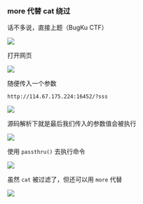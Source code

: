 ### more 代替 cat 绕过

话不多说，直接上题（BugKu CTF）

![](https://pic1.imgdb.cn/item/67e2303b0ba3d5a1d7e307f6.png)

打开网页

![](https://pic1.imgdb.cn/item/67e230a90ba3d5a1d7e3080f.png)

随便传入一个参数

```
http://114.67.175.224:16452/?sss
```

![](https://pic1.imgdb.cn/item/67e231140ba3d5a1d7e3081c.png)

源码解析下就是最后我们传入的参数值会被执行

![](https://pic1.imgdb.cn/item/67e231a20ba3d5a1d7e3082d.png)

使用 `passthru()` 去执行命令

![](https://pic1.imgdb.cn/item/67e231c90ba3d5a1d7e30838.png)

虽然 `cat` 被过滤了，但还可以用 `more` 代替

![](https://pic1.imgdb.cn/item/67e231f60ba3d5a1d7e30844.png)